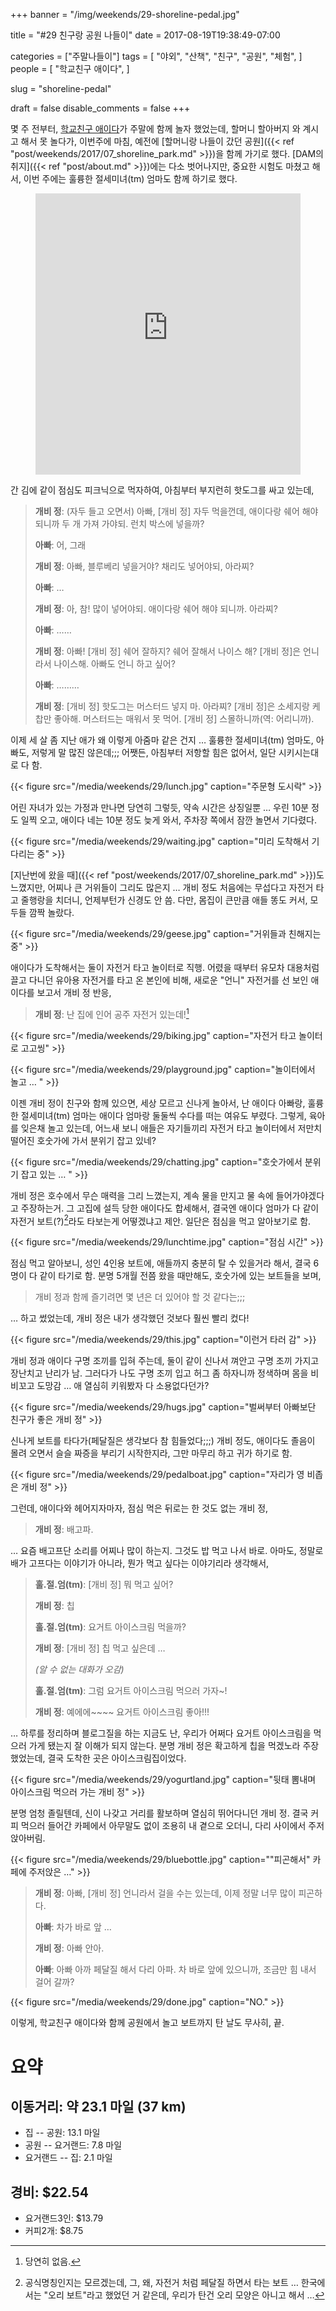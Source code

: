 +++
banner = "/img/weekends/29-shoreline-pedal.jpg"

title = "#29 친구랑 공원 나들이"
date = 2017-08-19T19:38:49-07:00

categories = ["주말나들이"]
tags = [
    "야외",
    "산책",
    "친구",
    "공원",
    "체험",
]
people = [
    "학교친구 애이다",
]

slug = "shoreline-pedal"

draft = false
disable_comments = false
+++

몇 주 전부터, [학교친구 애이다](/people/학교친구-애이다)가 주말에 함께 놀자
했었는데, 할머니 할아버지 와 계시고 해서 못 놀다가, 이번주에 마침, 예전에
[할머니랑 나들이 갔던 공원]({{< ref
"post/weekends/2017/07_shoreline_park.md" >}})을 함께 가기로 했다.
[DAM의 취지]({{< ref "post/about.md" >}})에는 다소 벗어나지만, 중요한 시험도
마쳤고 해서, 이번 주에는 훌륭한 절세미녀(tm) 엄마도 함께 하기로 했다.

<!--more-->

<figure>
<iframe src="https://www.google.com/maps/embed?pb=!1m18!1m12!1m3!1d3168.1881288277796!2d-122.09032274876655!3d37.43266027972413!2m3!1f0!2f0!3f0!3m2!1i1024!2i768!4f13.1!3m3!1m2!1s0x808fba1fa9749f5d%3A0xeefa5cb8d9b8ca6!2sShoreline+Lake+Boathouse!5e0!3m2!1sen!2sus!4v1489878398039"
width="100%" height="450" frameborder="0" style="border:0" allowfullscreen></iframe>
</figure>

간 김에 같이 점심도 피크닉으로 먹자하여, 아침부터 부지런히 핫도그를 싸고 있는데,

> **개비 정**: (자두 들고 오면서) 아빠, [개비 정] 자두 먹을껀데, 애이다랑 쉐어
> 해야되니까 두 개 가져 가야되. 런치 박스에 넣을까?
>
> **아빠**: 어, 그래
>
> **개비 정**: 아빠, 블루베리 넣을거야? 채리도 넣어야되, 아라찌?
>
> **아빠**: …
>
> **개비 정**: 아, 참! 많이 넣어야되. 애이다랑 쉐어 해야 되니까. 아라찌?
>
> **아빠**: ……
>
> **개비 정**: 아빠! [개비 정] 쉐어 잘하지? 쉐어 잘해서 나이스 해? [개비 정]은
> 언니라서 나이스해. 아빠도 언니 하고 싶어?
>
> **아빠**: ………
>
> **개비 정**: [개비 정] 핫도그는 머스터드 넣지 마. 아라찌? [개비 정]은 소세지랑
> 케찹만 좋아해. 머스터드는 매워서 못 먹어. [개비 정] 스몰하니까(역: 어리니까).

이제 세 살 좀 지난 애가 왜 이렇게 아줌마 같은 건지 … 훌륭한 절세미녀(tm) 엄마도,
아빠도, 저렇게 말 많진 않은데;;; 어쨋든, 아침부터 저항할
힘은 없어서, 일단 시키시는대로 다 함.

{{< figure
  src="/media/weekends/29/lunch.jpg"
  caption="주문형 도시락" >}}

어린 자녀가 있는 가정과 만나면 당연히 그렇듯, 약속 시간은 상징일뿐 … 우린 10분
정도 일찍 오고, 애이다 네는 10분 정도 늦게 와서, 주차장 쪽에서 잠깐 놀면서
기다렸다.

{{< figure
  src="/media/weekends/29/waiting.jpg"
  caption="미리 도착해서 기다리는 중" >}}

[지난번에 왔을 때]({{< ref
"post/weekends/2017/07_shoreline_park.md" >}})도 느꼈지만, 어찌나 큰 거위들이 그리도
많은지 … 개비 정도 처음에는 무섭다고 자전거 타고 줄행랑을 치더니, 언제부턴가
신경도 안 씀. 다만, 몸집이 큰만큼 애들 똥도 커서, 모두들 깜짝 놀랐다.

{{< figure
  src="/media/weekends/29/geese.jpg"
  caption="거위들과 친해지는 중" >}}

애이다가 도착해서는 둘이 자전거 타고 놀이터로 직행. 어렸을 때부터 유모차
대용처럼 끌고 다니던 유아용 자전거를 타고 온 본인에 비해, 새로운 "언니"
자전거를 선 보인 애이다를 보고서 개비 정 반응,

> **개비 정**: 난 집에 인어 공주 자전거 있는데![^1]

[^1]: 당연히 없음.

{{< figure
  src="/media/weekends/29/biking.jpg"
  caption="자전거 타고 놀이터로 고고씽" >}}

{{< figure
  src="/media/weekends/29/playground.jpg"
  caption="놀이터에서 놀고 … " >}}

이젠 개비 정이 친구와 함께 있으면, 세상 모르고 신나게 놀아서, 난 애이다 아빠랑,
훌륭한 절세미녀(tm) 엄마는 애이다 엄마랑 둘둘씩 수다를 떠는 여유도 부렸다.
그렇게, 육아를 잊은채 놀고 있는데, 어느새 보니 애들은 자기들끼리 자전거 타고
놀이터에서 저만치 떨어진 호숫가에 가서 분위기 잡고 있네?

{{< figure
  src="/media/weekends/29/chatting.jpg"
  caption="호숫가에서 분위기 잡고 있는 … " >}}

개비 정은 호수에서 무슨 매력을 그리 느꼈는지, 계속 물을 만지고 물 속에
들어가야겠다고 주장하는거.
그 고집에 설득 당한 애이다도 합세해서, 결국엔 애이다 엄마가 다 같이 자전거
보트(?)[^2]라도 타보는게 어떻겠냐고 제안. 일단은 점심을 먹고 알아보기로 함.

[^2]: 공식명칭인지는 모르겠는데, 그, 왜, 자전거 처럼 페달질 하면서 타는 보트 … 한국에서는 "오리 보트"라고 했었던 거 같은데, 우리가 탄건 오리 모양은 아니고 해서 …

{{< figure
  src="/media/weekends/29/lunchtime.jpg"
  caption="점심 시간" >}}

점심 먹고 알아보니, 성인 4인용 보트에, 애들까지 충분히 탈 수 있을거라 해서,
결국 6명이 다 같이 타기로 함.
분명 5개월 전쯤 왔을 때만해도, 호숫가에 있는 보트들을 보며,

> 개비 정과 함께 즐기려면 몇 년은 더 있어야 할 것 같다는;;;

… 하고 썼었는데, 개비 정은 내가 생각했던 것보다 훨씬 빨리 컸다!

{{< figure
  src="/media/weekends/29/this.jpg"
  caption="이런거 타러 감" >}}

개비 정과 애이다 구명 조끼를 입혀 주는데, 둘이 같이 신나서 껴안고 구명 조끼
가지고 장난치고 난리가 남. 그러다가 나도 구명 조끼 입고 허그 좀 하자니까
정색하며 몸을 비비꼬고 도망감 … 애 열심히 키워봤자 다 소용없다던가?

{{< figure
  src="/media/weekends/29/hugs.jpg"
  caption="벌써부터 아빠보단 친구가 좋은 개비 정" >}}

신나게 보트를 타다가(페달질은 생각보다 참 힘들었다;;;) 개비 정도, 애이다도
졸음이 몰려 오면서 슬슬 짜증을 부리기 시작한지라, 그만 마무리 하고 귀가 하기로
함.

{{< figure
  src="/media/weekends/29/pedalboat.jpg"
  caption="자리가 영 비좁은 개비 정" >}}

그런데, 애이다와 헤어지자마자, 점심 먹은 뒤로는 한 것도 없는 개비 정,

> **개비 정**: 배고파.

… 요즘 배고프단 소리를 어찌나 많이 하는지. 그것도 밥 먹고 나서 바로. 아마도, 정말로 배가 고프다는 이야기가 아니라, 뭔가 먹고 싶다는 이야기리라 생각해서,

> **훌.절.엄(tm)**: [개비 정] 뭐 먹고 싶어?
>
> **개비 정**: 칩
>
> **훌.절.엄(tm)**: 요거트 아이스크림 먹을까?
>
> **개비 정**: [개비 정] 칩 먹고 싶은데 …
>
> *(알 수 없는 대화가 오감)*
>
> **훌.절.엄(tm)**: 그럼 요거트 아이스크림 먹으러 가자~!
>
> **개비 정**: 예에에~~~~ 요거트 아이스크림 좋아!!!

… 하루를 정리하며 블로그질을 하는 지금도 난, 우리가 어쩌다 요거트 아이스크림을
먹으러 가게 됐는지 잘 이해가 되지 않는다. 분명 개비 정은 확고하게 칩을 먹겠노라
주장했었는데, 결국 도착한 곳은 아이스크림집이었다.

{{< figure
  src="/media/weekends/29/yogurtland.jpg"
  caption="뒷태 뽐내며 아이스크림 먹으러 가는 개비 정" >}}

분명 엄청 졸릴텐데, 신이 나갖고 거리를 활보하며 열심히 뛰어다니던 개비 정.
결국 커피 먹으러 들어간 카페에서 아무말도 없이 조용히 내 곁으로 오더니, 다리
사이에서 주저 앉아버림.

{{< figure
  src="/media/weekends/29/bluebottle.jpg"
  caption="\"피곤해서\" 카페에 주저앉은 …" >}}

> **개비 정**: 아빠, [개비 정] 언니라서 걸을 수는 있는데, 이제 정말 너무 많이
> 피곤하다.
>
> **아빠**: 차가 바로 앞 …
>
> **개비 정**: 아빠 안아.
>
> **아빠**: 아빠 아까 페달질 해서 다리 아파. 차 바로 앞에 있으니까, 조금만 힘
> 내서 걸어 갈까?

{{< figure
  src="/media/weekends/29/done.jpg"
  caption="NO." >}}

이렇게, 학교친구 애이다와 함께 공원에서 놀고 보트까지 탄 날도 무사히, 끝.

# 요약

## 이동거리: 약 23.1 마일 (37 km)

- 집 -- 공원: 13.1 마일
- 공원 -- 요거랜드: 7.8 마일
- 요거랜드 -- 집: 2.1 마일

## 경비: $22.54

- 요거랜드3인: $13.79
- 커피2개: $8.75
